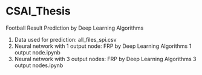 # CSAI_Thesis
Football Result Prediction by Deep Learning Algorithms

1. Data used for prediction: all_files_spi.csv 
2. Neural network with 1 output node: FRP by Deep Learning Algorithms 1 output node.ipynb
3. Neural network with 3 output nodes: FRP by Deep Learning Algorithms 3 output nodes.ipynb

